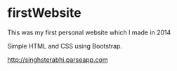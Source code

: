 # firstWebsite
This was my first personal website which I made in 2014

Simple HTML and CSS using Bootstrap.

http://singhsterabhi.parseapp.com
